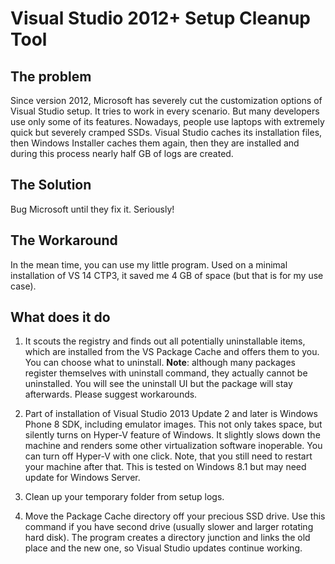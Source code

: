 Visual Studio 2012+ Setup Cleanup Tool
======================================

## The problem

Since version 2012, Microsoft has severely cut the customization options of
Visual Studio setup. It tries to work in every scenario. But many developers 
use only some of its features. Nowadays, people use laptops with extremely
quick but severely cramped SSDs. Visual Studio caches its installation files,
then Windows Installer caches them again, then they are installed and during
this process nearly half GB of logs are created.

## The Solution

Bug Microsoft until they fix it. Seriously!

## The Workaround

In the mean time, you can use my little program. Used on a minimal installation
of VS 14 CTP3, it saved me 4 GB of space (but that is for my use case).

## What does it do

1. It scouts the registry and finds out all potentially uninstallable items, 
which are installed from the VS Package Cache and offers them to you. You can 
choose what to uninstall. **Note**: although many packages register themselves 
with uninstall command, they actually cannot be uninstalled. You will see the 
uninstall UI but the package will stay afterwards. Please suggest workarounds.

2. Part of installation of Visual Studio 2013 Update 2 and later is 
Windows Phone 8 SDK, including emulator images. This not only takes space, but
silently turns on Hyper-V feature of Windows. It slightly slows down the machine
and renders some other virtualization software inoperable. You can turn off
Hyper-V with one click. Note, that you still need to restart your machine
after that. This is tested on Windows 8.1 but may need update for Windows Server.

3. Clean up your temporary folder from setup logs.

4. Move the Package Cache directory off your precious SSD drive. Use this command
if you have second drive (usually slower and larger rotating hard disk).
The program creates a directory junction and links the old place and the new one,
so Visual Studio updates continue working.